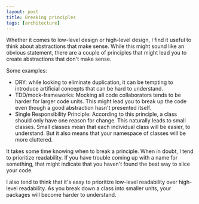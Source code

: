 ```yaml
---
layout: post
title: Breaking principles
tags: [architecture]
---
```


Whether it comes to low-level design or high-level design, I find
it useful to think about abstractions that make sense. While this might
sound like an obvious statement, there are a couple of principles
that might lead you to create abstractions that don't make sense.

Some examples:
* DRY: while looking to eliminate duplication, it can be tempting to 
  introduce artificial concepts that can be hard to understand.
* TDD/mock-frameworks: Mocking all code collaborators tends to be harder
  for larger code units. This might lead you to break up the code even 
  though a good abstraction hasn't presented itself.
* Single Responsibility Principle: According to this principle, a class
  should only have one reason for change. This naturally leads to small
  classes. Small classes mean that each individual class will be easier,
  to understand. But it also means that your namespace of classes will be more
  cluttered.

It takes some time knowing when to break a principle. When in doubt,
I tend to prioritize readability. If you have trouble coming up
with a name for something, that might indicate that you haven't
found the best way to slice your code.

I also tend to think that it's easy to prioritize low-level readability
over high-level readability. As you break down a class into smaller
units, your packages will become harder to understand. 
